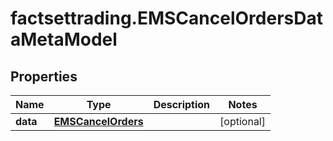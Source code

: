 # factsettrading.EMSCancelOrdersDataMetaModel

## Properties

Name | Type | Description | Notes
------------ | ------------- | ------------- | -------------
**data** | [**EMSCancelOrders**](EMSCancelOrders.md) |  | [optional] 


